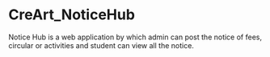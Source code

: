 # CreArt_NoticeHub
Notice Hub is a web application by which admin can post the notice of fees, circular or activities and student can view all the notice.
